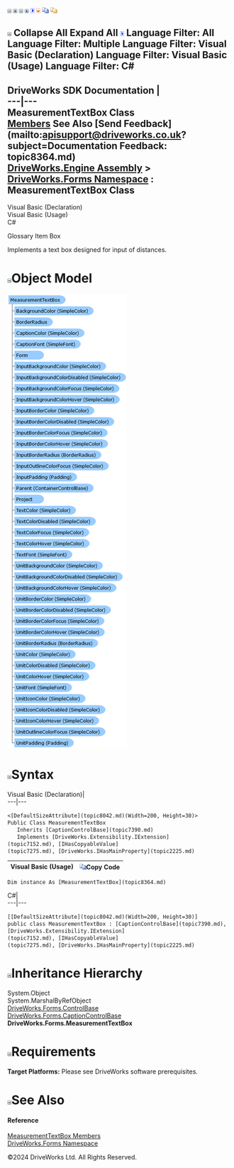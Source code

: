 ![](dotnetimages/collapse.gif) ![](dotnetimages/expand.gif) ![](dotnetimages/collapse.gif) ![](dotnetimages/expand.gif) ![](dotnetimages/drpdown.gif) ![](dotnetimages/drpdown_orange.gif) ![](dotnetimages/copycode.gif) ![](dotnetimages/copycodeHighlight.gif)

![](dotnetimages/collapse.gif) Collapse All Expand All ![](dotnetimages/drpdown.gif) Language Filter: All  Language Filter: Multiple  Language Filter: Visual Basic (Declaration) Language Filter: Visual Basic (Usage) Language Filter: C#  
---  
DriveWorks SDK Documentation  |   
---|---  
MeasurementTextBox Class   
[Members](topic8365.md) See Also [Send Feedback](mailto:apisupport@driveworks.co.uk?subject=Documentation Feedback: topic8364.md)  
[DriveWorks.Engine Assembly](topic2156.md) > [DriveWorks.Forms Namespace](topic7266.md) : MeasurementTextBox Class  
---  
  
Visual Basic (Declaration)    
Visual Basic (Usage)    
C# 

Glossary Item Box

Implements a text box designed for input of distances. 

# ![](dotnetimages/collapse.gif)Object Model

![](dotnetdiagramimages/image425.png)

# ![](dotnetimages/collapse.gif)Syntax

Visual Basic (Declaration)|   
---|---  
      
    
    <[DefaultSizeAttribute](topic8042.md)(Width=200, Height=30)>
    Public Class MeasurementTextBox 
       Inherits [CaptionControlBase](topic7390.md)
       Implements [DriveWorks.Extensibility.IExtension](topic7152.md), [IHasCopyableValue](topic7275.md), [DriveWorks.IHasMainProperty](topic2225.md)   
  
Visual Basic (Usage)| ![](dotnetimages/copycode.gif)Copy Code  
---|---  
      
    
    Dim instance As [MeasurementTextBox](topic8364.md)  
  
C#|   
---|---  
      
    
    [[DefaultSizeAttribute](topic8042.md)(Width=200, Height=30)]
    public class MeasurementTextBox : [CaptionControlBase](topic7390.md), [DriveWorks.Extensibility.IExtension](topic7152.md), [IHasCopyableValue](topic7275.md), [DriveWorks.IHasMainProperty](topic2225.md)    
  
# ![](dotnetimages/collapse.gif)Inheritance Hierarchy

System.Object  
System.MarshalByRefObject  
[DriveWorks.Forms.ControlBase](topic7698.md)  
[DriveWorks.Forms.CaptionControlBase](topic7390.md)  
**DriveWorks.Forms.MeasurementTextBox**  


# ![](dotnetimages/collapse.gif)Requirements

**Target Platforms:** Please see DriveWorks software prerequisites.

# ![](dotnetimages/collapse.gif)See Also

#### Reference

[MeasurementTextBox Members](topic8365.md)   
[DriveWorks.Forms Namespace](topic7266.md)

©2024 DriveWorks Ltd. All Rights Reserved.
